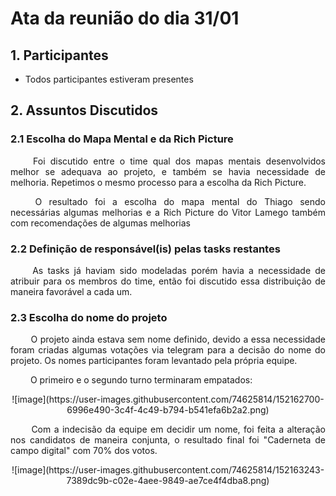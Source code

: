 # Ata da reunião do dia 31/01

## 1. Participantes
- Todos participantes estiveram presentes

## 2. Assuntos Discutidos
### 2.1 Escolha do Mapa Mental e da Rich Picture
<p align="justify">&emsp;&emsp; Foi discutido entre o time qual dos mapas mentais desenvolvidos melhor se adequava ao projeto, e também se havia necessidade de melhoria. Repetimos o mesmo processo para a escolha da Rich Picture.</p>

<p align="justify">&emsp;&emsp; O resultado foi a escolha do mapa mental do Thiago sendo necessárias algumas melhorias e a Rich Picture do Vitor Lamego também com recomendações de algumas melhorias</p>

### 2.2 Definição de responsável(is) pelas tasks restantes
<p align="justify">&emsp;&emsp; As tasks já haviam sido modeladas porém havia a necessidade de atribuir para os membros do time, então foi discutido essa distribuição de maneira favorável a cada um.</p>

### 2.3 Escolha do nome do projeto
<p align="justify">&emsp;&emsp; O projeto ainda estava sem nome definido, devido a essa necessidade foram criadas algumas votações via telegram para a decisão do nome do projeto. Os nomes participantes foram levantado pela própria equipe.</p>

<p align="justify">&emsp;&emsp; O primeiro e o segundo turno terminaram empatados:</p>

<center>
![image](https://user-images.githubusercontent.com/74625814/152162700-6996e490-3c4f-4c49-b794-b541efa6b2a2.png)
</center>


<p align="justify">&emsp;&emsp; Com a indecisão da equipe em decidir um nome, foi feita a alteração nos candidatos de maneira conjunta, o resultado final foi "Caderneta de campo digital" com 70% dos votos.</p>

<center>
![image](https://user-images.githubusercontent.com/74625814/152163243-7389dc9b-c02e-4aee-9849-ae7ce4f4dba8.png)
</center>
